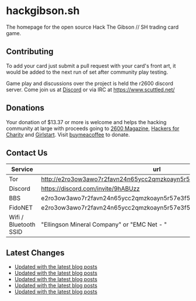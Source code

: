 # hackgibson.sh
The homepage for the open source Hack The Gibson // SH trading card game.


## Contributing

To add your card just submit a pull request with your card's front art, it would be added to the next run of set after community play testing.

Game play and discussions over the project is held the r2600 discord server. Come join us at [Discord](https://discord.com/invite/9hABUzz) or via IRC at https://www.scuttled.net/


## Donations

Your donation of $13.37 or more is welcome and helps the hacking community at large with proceeds going to [2600 Magazine](https://2600.com/), [Hackers for Charity](https://hackersforcharity.org) and [Girlstart](https://girlstart.org).  Visit [buymeacoffee](https://www.buymeacoffee.com/hackgibson.sh) to donate.


## Contact Us

Service | url
-|-
Tor | http://e2ro3ow3awo7r2favn24n65ycc2qmzkoayn5r57e3f56nvjwdcgg32ad.onion
Discord | https://discord.com/invite/9hABUzz
BBS | e2ro3ow3awo7r2favn24n65ycc2qmzkoayn5r57e3f56nvjwdcgg32ad.onion:23
FidoNET | e2ro3ow3awo7r2favn24n65ycc2qmzkoayn5r57e3f56nvjwdcgg32ad.onion:24554
Wifi / Bluetooth SSID | "Ellingson Mineral Company" or "EMC Net - <fidonet address>"

## Latest Changes
<!-- BLOG-POST-LIST:START -->
- [Updated with the latest blog posts](https://github.com/DFW2600/hackgibson.sh/commit/09baa83614cc0352ee8bbd7a0b0107d9b6b182ea)
- [Updated with the latest blog posts](https://github.com/DFW2600/hackgibson.sh/commit/9be6188269914f5ce8e5c2e9f252fed0c71d4acb)
- [Updated with the latest blog posts](https://github.com/DFW2600/hackgibson.sh/commit/ae6c9bfff99a3e57c3a2c35e936e426f8a29ff3d)
- [Updated with the latest blog posts](https://github.com/DFW2600/hackgibson.sh/commit/a1b85dddc5f0b6f61d6d1939ffc2b461fef59a99)
- [Updated with the latest blog posts](https://github.com/DFW2600/hackgibson.sh/commit/6a3bb904de2b9139762733d219764efb955727d7)
<!-- BLOG-POST-LIST:END -->
